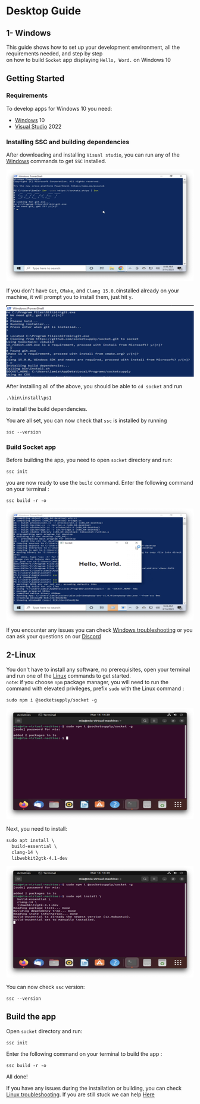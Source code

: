 # Desktop Guide

 ## 1- Windows 

This guide shows how to set up your development environment, all the requirements needed, and step by step  
on how to build `Socket` app displaying `Hello, Word.` on Windows 10

## Getting Started

### Requirements
To develop apps for Windows 10 you need:
* [Windows](https://www.microsoft.com/en-us/windows/) 10
* [Visual Studio](https://visualstudio.microsoft.com/downloads/) 2022

### Installing SSC and building dependencies

After downloading and installing `Visual studio`, you can run any of the [Windows](./guide-fte#install) commands
to get `SSC` installed.  

![](../images/screenshots/ssc-install.png)  


If you don't have `Git`, `CMake`, and `Clang 15.0.0`installed already on your  
machine, it will prompt you to install them, just hit `y`.  

![](../images/screenshots/git-cmake.png)

After installing all of the above, you should be able to `cd socket` and run   
```
.\bin\install\ps1
```
to install the build dependencies.  

You are all set, you can now check that `ssc` is installed by 
running 
```
ssc --version
```

### Build Socket app  

Before building the app, you need to open `socket` directory and run:

```
ssc init
```
you are now ready to use the `build` command. Enter the following command on your terminal :
```
ssc build -r -o
```
![](../images/screenshots/app-built.png)

If you encounter any issues you can check [Windows troubleshooting](./troubleshooting#Windows) or you can ask your questions on our [Discord](https://discord.com/invite/YPV32gKCsH)


## 2-Linux  

You don't have to install any software, no prerequisites, open your terminal and 
run one of the [Linux](./guide-fte.md#install) commands to get started.  
`note`: if you choose `npm` package manager, you will need to run the command with elevated privileges, prefix `sudo` with the Linux command :
```
sudo npm i @socketsupply/socket -g
```
![](../images/screenshots/linux-npm.png)

Next, you need to install:
```
sudo apt install \
  build-essential \
  clang-14 \
  libwebkit2gtk-4.1-dev
  ```
  ![](../images/screenshots/LINUX-DEP.png)

  You can now check `ssc` version:
  ```
  ssc --version
  ```
  ## Build the app  

Open `socket` directory and run:

```
ssc init
```
 Enter the following command on your terminal to build the app :
```
ssc build -r -o
``` 
All done!

If you have any issues during the installation or building, you can check 
[Linux troubleshooting](./troubleshooting#linux).
If you are still stuck we can help [Here](https://discord.com/invite/YPV32gKCsH)